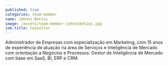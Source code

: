 ```yaml
---
published: true
categories: team-member
name: Johnni Betini
image: /assets/team-member-johnnibetini.jpg
job-title: Consultor
---
```


Administrador de Empresas com especializa&#231;&#227;o em Marketing, com 15 anos de experi&#234;ncia de atua&#231;&#227;o na &#225;rea de Servi&#231;os e Intelig&#234;ncia de Mercado com orienta&#231;&#227;o a Neg&#243;cios e Processos. Gestor de Intelig&#234;ncia de Mercado com base em SaaS, BI, ERP e CRM.
